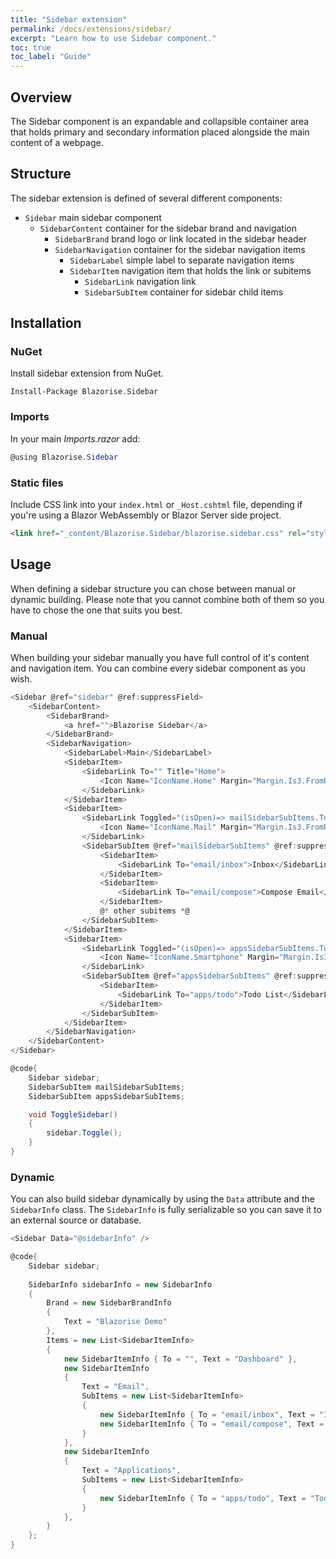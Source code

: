 ```yaml
---
title: "Sidebar extension"
permalink: /docs/extensions/sidebar/
excerpt: "Learn how to use Sidebar component."
toc: true
toc_label: "Guide"
---
```


## Overview

The Sidebar component is an expandable and collapsible container area that holds primary and secondary information placed alongside the main content of a webpage.

## Structure

The sidebar extension is defined of several different components:

- `Sidebar` main sidebar component
  - `SidebarContent` container for the sidebar brand and navigation
    - `SidebarBrand` brand logo or link located in the sidebar header
    - `SidebarNavigation` container for the sidebar navigation items
      - `SidebarLabel` simple label to separate navigation items
      - `SidebarItem` navigation item that holds the link or subitems
        - `SidebarLink` navigation link
        - `SidebarSubItem` container for sidebar child items

## Installation

### NuGet

Install sidebar extension from NuGet.

```
Install-Package Blazorise.Sidebar
```

### Imports

In your main _Imports.razor_ add:

```cs
@using Blazorise.Sidebar
```

### Static files

Include CSS link into your `index.html` or `_Host.cshtml` file, depending if you're using a Blazor WebAssembly or Blazor Server side project.

```html
<link href="_content/Blazorise.Sidebar/blazorise.sidebar.css" rel="stylesheet" />
```

## Usage

When defining a sidebar structure you can chose between manual or dynamic building. Please note that you cannot combine both of them so you have to chose the one that suits you best.

### Manual

When building your sidebar manually you have full control of it's content and navigation item. You can combine every sidebar component as you wish.

```cs
<Sidebar @ref="sidebar" @ref:suppressField>
    <SidebarContent>
        <SidebarBrand>
            <a href="">Blazorise Sidebar</a>
        </SidebarBrand>
        <SidebarNavigation>
            <SidebarLabel>Main</SidebarLabel>
            <SidebarItem>
                <SidebarLink To="" Title="Home">
                    <Icon Name="IconName.Home" Margin="Margin.Is3.FromRight" />Home
                </SidebarLink>
            </SidebarItem>
            <SidebarItem>
                <SidebarLink Toggled="(isOpen)=> mailSidebarSubItems.Toggle(isOpen)" IsShow="true">
                    <Icon Name="IconName.Mail" Margin="Margin.Is3.FromRight" />Email
                </SidebarLink>
                <SidebarSubItem @ref="mailSidebarSubItems" @ref:suppressField IsShow="true">
                    <SidebarItem>
                        <SidebarLink To="email/inbox">Inbox</SidebarLink>
                    </SidebarItem>
                    <SidebarItem>
                        <SidebarLink To="email/compose">Compose Email</SidebarLink>
                    </SidebarItem>
                    @* other subitems *@
                </SidebarSubItem>
            </SidebarItem>
            <SidebarItem>
                <SidebarLink Toggled="(isOpen)=> appsSidebarSubItems.Toggle(isOpen)" IsShow="true">
                    <Icon Name="IconName.Smartphone" Margin="Margin.Is3.FromRight" />Apps
                </SidebarLink>
                <SidebarSubItem @ref="appsSidebarSubItems" @ref:suppressField IsShow="true">
                    <SidebarItem>
                        <SidebarLink To="apps/todo">Todo List</SidebarLink>
                    </SidebarItem>
                </SidebarSubItem>
            </SidebarItem>
        </SidebarNavigation>
    </SidebarContent>
</Sidebar>

@code{
    Sidebar sidebar;
    SidebarSubItem mailSidebarSubItems;
    SidebarSubItem appsSidebarSubItems;

    void ToggleSidebar()
    {
        sidebar.Toggle();
    }
}
```

### Dynamic

You can also build sidebar dynamically by using the `Data` attribute and the `SidebarInfo` class. The `SidebarInfo` is fully serializable so you can save it to an external source or database.

```cs
<Sidebar Data="@sidebarInfo" />

@code{
    Sidebar sidebar;
    
    SidebarInfo sidebarInfo = new SidebarInfo
    {
        Brand = new SidebarBrandInfo
        {
            Text = "Blazorise Demo"
        },
        Items = new List<SidebarItemInfo>
        {
            new SidebarItemInfo { To = "", Text = "Dashboard" },
            new SidebarItemInfo
            {
                Text = "Email",
                SubItems = new List<SidebarItemInfo>
                {
                    new SidebarItemInfo { To = "email/inbox", Text = "Inbox" },
                    new SidebarItemInfo { To = "email/compose", Text = "Compose Email" },
                }
            },
            new SidebarItemInfo
            {
                Text = "Applications",
                SubItems = new List<SidebarItemInfo>
                {
                    new SidebarItemInfo { To = "apps/todo", Text = "Todo List" }
                }
            },
        }
    };
}
```
